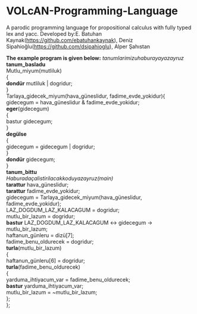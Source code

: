 # VOLcAN-Programming-Language
A parodic programming language for propositional calculus with fully typed lex and yacc.
Developed by:E. Batuhan Kaynak(https://github.com/ebatuhankaynak), Deniz Sipahioğlu(https://github.com/dsipahioglu), Alper Şahıstan

**The example program is given below:**
_$tanumlarimizu ha buraya yazayruz$_
**tanum_basladu** <br>
Mutlu_miyum(mutliluk)<br>
{<br>
**dondür** mutliluk | dogridur;<br>
}<br>
Tarlaya_gidecek_miyum(hava_güneslidur, fadime_evde_yokidur){<br>
gidecegum = hava_güneslidur & fadime_evde_yokidur;<br>
**eger**(gidecegum)<br>
{<br>
bastur gidecegum;<br>
}<br>
**degülse**<br>
{<br>
gidecegum = gidecegum | dogridur;<br>
}<br>
**dondür** gidecegum;<br>
}<br>
**tanum_bittu**<br>
_$Ha burada çalistirilacak kodu yazayruz (main)$_<br>
**tarattur** hava_güneslidur;<br>
**tarattur** fadime_evde_yokidur;<br>
gidecegum = Tarlaya_gidecek_miyum(hava_güneslidur, fadime_evde_yokidur);<br>
LAZ_DOGDUM_LAZ_KALACAGUM = dogridur;<br>
mutlu_bir_lazum = dogridur;<br>
**bastur** LAZ_DOGDUM_LAZ_KALACAGUM <-> gidecegum -> mutlu_bir_lazum;<br>
haftanun_günleru = dizü[7];<br>
fadime_benu_oldurecek = dogridur;<br>
**turla**(mutlu_bir_lazum)<br>
{<br>
haftanun_günleru[6] = dogridur;<br>
**turla**(fadime_benu_oldurecek)<br>
{<br>
yarduma_ihtiyacum_var = fadime_benu_oldurecek;<br>
**bastur** yarduma_ihtiyacum_var;<br>
mutlu_bir_lazum = ~mutlu_bir_lazum;<br>
};<br>
};<br>
